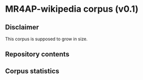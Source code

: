 # MR4AP-wikipedia corpus (v0.1)

## Disclaimer

This corpus is supposed to grow in size.

## Repository contents

<!-- TODO -->

## Corpus statistics

<!-- TODO -->



